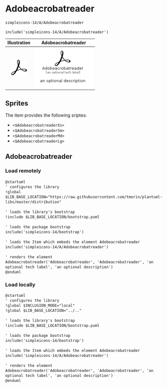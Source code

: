 # Adobeacrobatreader


```text
simpleicons-14/A/Adobeacrobatreader
```

```text
include('simpleicons-14/A/Adobeacrobatreader')
```



| Illustration | Adobeacrobatreader |
| :---: | :---: |
| ![illustration for Illustration](../../simpleicons-14/A/Adobeacrobatreader.png) | ![illustration for Adobeacrobatreader](../../simpleicons-14/A/Adobeacrobatreader.Local.png) |



## Sprites
The item provides the following sriptes:

- `<$AdobeacrobatreaderXs>`
- `<$AdobeacrobatreaderSm>`
- `<$AdobeacrobatreaderMd>`
- `<$AdobeacrobatreaderLg>`





## Adobeacrobatreader

### Load remotely
```plantuml
@startuml
' configures the library
!global $LIB_BASE_LOCATION="https://raw.githubusercontent.com/tmorin/plantuml-libs/master/distribution"

' loads the library's bootstrap
!include $LIB_BASE_LOCATION/bootstrap.puml

' loads the package bootstrap
include('simpleicons-14/bootstrap')

' loads the Item which embeds the element Adobeacrobatreader
include('simpleicons-14/A/Adobeacrobatreader')

' renders the element
Adobeacrobatreader('Adobeacrobatreader', 'Adobeacrobatreader', 'an optional tech label', 'an optional description')
@enduml
```

### Load locally
```plantuml
@startuml
' configures the library
!global $INCLUSION_MODE="local"
!global $LIB_BASE_LOCATION="../.."

' loads the library's bootstrap
!include $LIB_BASE_LOCATION/bootstrap.puml

' loads the package bootstrap
include('simpleicons-14/bootstrap')

' loads the Item which embeds the element Adobeacrobatreader
include('simpleicons-14/A/Adobeacrobatreader')

' renders the element
Adobeacrobatreader('Adobeacrobatreader', 'Adobeacrobatreader', 'an optional tech label', 'an optional description')
@enduml
```

